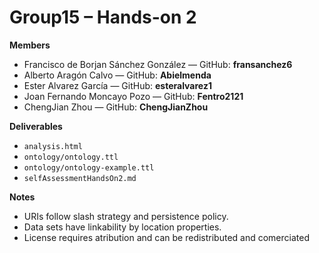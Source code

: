 # Group15 – Hands-on 2

**Members**  
- Francisco de Borjan Sánchez González — GitHub: **fransanchez6**
- Alberto Aragón Calvo — GitHub: **Abielmenda** 
- Ester Alvarez García — GitHub: **esteralvarez1**
- Joan Fernando Moncayo Pozo — GitHub: **Fentro2121**
- ChengJian Zhou — GitHub: **ChengJianZhou**

**Deliverables**
- `analysis.html`
- `ontology/ontology.ttl`
- `ontology/ontology-example.ttl`
- `selfAssessmentHandsOn2.md`

**Notes**
- URIs follow slash strategy and persistence policy.
- Data sets have linkability by location properties.
- License requires atribution and can be redistributed and comerciated
